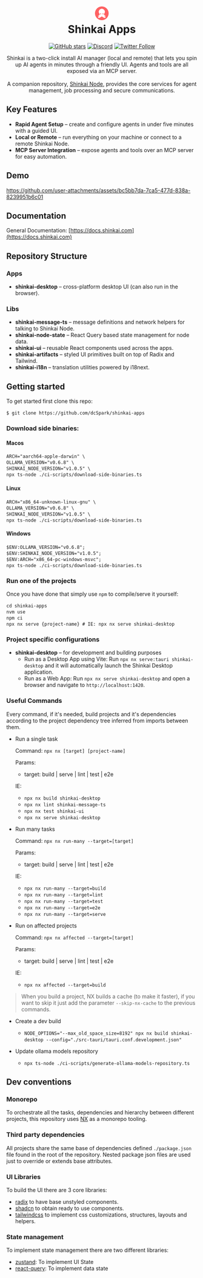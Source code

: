<h1 align="center">
  <img width="36" height="36" src="assets/icon.png"/><br/>
  Shinkai Apps
</h1>

<p align="center">
  <a href="https://github.com/dcSpark/shinkai-apps/stargazers"><img src="https://img.shields.io/github/stars/dcSpark/shinkai-apps?style=social" alt="GitHub stars"></a>
  <a href="https://discord.gg/EuA45U3sEu"><img src="https://img.shields.io/discord/1303749220842340412?color=7289DA&label=Discord&logo=discord&logoColor=white" alt="Discord"></a>
  <a href="https://x.com/ShinkaiProtocol"><img src="https://img.shields.io/twitter/follow/ShinkaiProtocol?style=social" alt="Twitter Follow"></a>
</p>

<p align="center">
  Shinkai is a two-click install AI manager (local and remote) that lets you spin up
  AI agents in minutes through a friendly UI. Agents and tools are all exposed via an
  MCP server.
  <br/>
  <br/>
  A companion repository, <a href="https://github.com/dcSpark/shinkai-node">Shinkai Node</a>,
  provides the core services for agent management, job processing and secure communications.
</p>

## Key Features

- **Rapid Agent Setup** – create and configure agents in under five minutes with a guided UI.
- **Local or Remote** – run everything on your machine or connect to a remote Shinkai Node.
- **MCP Server Integration** – expose agents and tools over an MCP server for easy automation.

## Demo

https://github.com/user-attachments/assets/bc5bb7da-7ca5-477d-838a-8239951b6c01

## Documentation

General Documentation: [https://docs.shinkai.com](https://docs.shinkai.com)

## Repository Structure

### Apps

- **shinkai-desktop** – cross-platform desktop UI (can also run in the browser).

### Libs

- **shinkai-message-ts** – message definitions and network helpers for talking to Shinkai Node.
- **shinkai-node-state** – React Query based state management for node data.
- **shinkai-ui** – reusable React components used across the apps.
- **shinkai-artifacts** – styled UI primitives built on top of Radix and Tailwind.
- **shinkai-i18n** – translation utilities powered by i18next.

## Getting started

To get started first clone this repo:

```
$ git clone https://github.com/dcSpark/shinkai-apps
```

### Download side binaries:

#### Macos

```
ARCH="aarch64-apple-darwin" \
OLLAMA_VERSION="v0.6.8" \
SHINKAI_NODE_VERSION="v1.0.5" \
npx ts-node ./ci-scripts/download-side-binaries.ts
```

#### Linux

```
ARCH="x86_64-unknown-linux-gnu" \
OLLAMA_VERSION="v0.6.8" \
SHINKAI_NODE_VERSION="v1.0.5" \
npx ts-node ./ci-scripts/download-side-binaries.ts
```

#### Windows

```
$ENV:OLLAMA_VERSION="v0.6.8";
$ENV:SHINKAI_NODE_VERSION="v1.0.5";
$ENV:ARCH="x86_64-pc-windows-msvc";
npx ts-node ./ci-scripts/download-side-binaries.ts
```

### Run one of the projects

Once you have done that simply use `npm` to compile/serve it yourself:

```
cd shinkai-apps
nvm use
npm ci
npx nx serve {project-name} # IE: npx nx serve shinkai-desktop
```

### Project specific configurations

- **shinkai-desktop** – for development and building purposes
  - Run as a Desktop App using Vite:
    Run `npx nx serve:tauri shinkai-desktop` and it will automatically launch the Shinkai Desktop application.
  - Run as a Web App:
    Run `npx nx serve shinkai-desktop` and open a browser and navigate to `http://localhost:1420`.

### Useful Commands

Every command, if it's needed, build projects and it's dependencies according to the project dependency tree inferred from imports between them.

- Run a single task

  Command: `npx nx [target] [project-name]`

  Params:

  - target: build | serve | lint | test | e2e

  IE:

  - `npx nx build shinkai-desktop`
  - `npx nx lint shinkai-message-ts`
  - `npx nx test shinkai-ui`
  - `npx nx serve shinkai-desktop`

- Run many tasks

  Command: `npx nx run-many --target=[target]`

  Params:

  - target: build | serve | lint | test | e2e

  IE:

  - `npx nx run-many --target=build`
  - `npx nx run-many --target=lint`
  - `npx nx run-many --target=test`
  - `npx nx run-many --target=e2e`
  - `npx nx run-many --target=serve`

- Run on affected projects

  Command: `npx nx affected --target=[target]`

  Params:

  - target: build | serve | lint | test | e2e

  IE:

  - `npx nx affected --target=build`

> When you build a project, NX builds a cache (to make it faster), if you want to skip it just add the parameter `--skip-nx-cache` to the previous commands.

- Create a dev build

  - `NODE_OPTIONS="--max_old_space_size=8192" npx nx build shinkai-desktop --config="./src-tauri/tauri.conf.development.json"`

- Update ollama models repository
  - `npx ts-node ./ci-scripts/generate-ollama-models-repository.ts`

## Dev conventions

### Monorepo

To orchestrate all the tasks, dependencies and hierarchy between different projects, this repository uses [NX](https://nx.dev/) as a monorepo tooling.

### Third party dependencies

All projects share the same base of dependencies defined `./package.json` file found in the root of the repository. Nested package json files are used just to override or extends base attributes.

### UI Libraries

To build the UI there are 3 core libraries:

- [radix](https://www.radix-ui.com/) to have base unstyled components.
- [shadcn](https://ui.shadcn.com/) to obtain ready to use components.
- [tailwindcss](https://tailwindui.com/) to implement css customizations, structures, layouts and helpers.

### State management

To implement state management there are two different libraries:

- [zustand](https://docs.pmnd.rs/zustand/getting-started/introduction): To implement UI State
- [react-query](https://tanstack.com/query/v4): To implement data state
